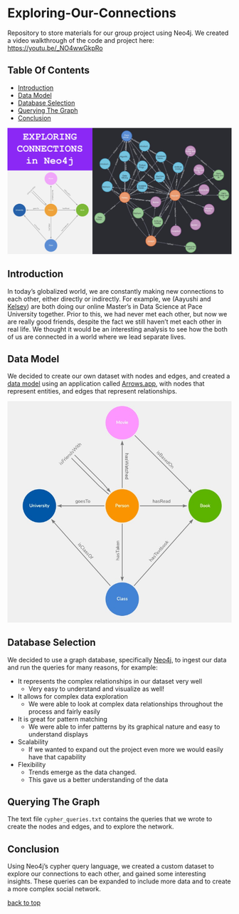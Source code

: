 # Exploring-Our-Connections
Repository to store materials for our group project using Neo4j. We created a video walkthrough of the code and project here: https://youtu.be/_NO4wwGkpRo

## Table Of Contents

- [Introduction](#introduction)
- [Data Model](#data-model)
- [Database Selection](#database-selection)
- [Querying The Graph](#querying-the-graph)
- [Conclusion](#conclusion)

<img src="images/intro.jpg">

## Introduction

In today’s globalized world, we are constantly making new connections to each other, either directly or indirectly. For example, we (Aayushi and [Kelsey](https://github.com/woodskd24)) are both doing our online Master’s in Data Science at Pace University together. Prior to this, we had never met each other, but now we are really good friends, despite the fact we still haven’t met each other in real life. We thought it would be an interesting analysis to see how the both of us are connected in a world where we lead separate lives.

## Data Model

We decided to create our own dataset with nodes and edges, and created a [data model](https://drive.google.com/file/d/1nEJHu4ktHXmzy2NYeHjctNhPIghmfTPg/view?usp=sharing) using an application called [Arrows.app](https://arrows.app/), with nodes that represent entities, and edges that represent relationships.

<img src="images/data_model.jpg">

## Database Selection

We decided to use a graph database, specifically [Neo4j](https://neo4j.com/), to ingest our data and run the queries for many reasons, for example:

- It represents the complex relationships in our dataset very well
    - Very easy to understand and visualize as well!
- It allows for complex data exploration
    - We were able to look at complex data relationships throughout the process and fairly easily
- It is great for pattern matching
    - We were able to infer patterns by its graphical nature and easy to understand displays
- Scalability
    - If we wanted to expand out the project even more we would easily have that capability
- Flexibility
    - Trends emerge as the data changed. 
    - This gave us a better understanding of the data

## Querying The Graph

The text file ```cypher_queries.txt``` contains the queries that we wrote to create the nodes and edges, and to explore the network. 

## Conclusion

Using Neo4j’s cypher query language, we created a custom dataset to explore our connections to each other, and gained some interesting insights. These queries can be expanded to include more data and to create a more complex social network.

[back to top](#table-of-contents)
